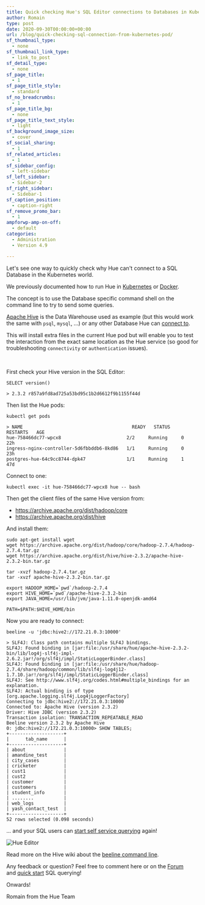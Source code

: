 ```yaml
---
title: Quick checking Hue's SQL Editor connections to Databases in Kubernetes
author: Romain
type: post
date: 2020-09-30T00:00:00+00:00
url: /blog/quick-checking-sql-connection-from-kubernetes-pod/
sf_thumbnail_type:
  - none
sf_thumbnail_link_type:
  - link_to_post
sf_detail_type:
  - none
sf_page_title:
  - 1
sf_page_title_style:
  - standard
sf_no_breadcrumbs:
  - 1
sf_page_title_bg:
  - none
sf_page_title_text_style:
  - light
sf_background_image_size:
  - cover
sf_social_sharing:
  - 1
sf_related_articles:
  - 1
sf_sidebar_config:
  - left-sidebar
sf_left_sidebar:
  - Sidebar-2
sf_right_sidebar:
  - Sidebar-1
sf_caption_position:
  - caption-right
sf_remove_promo_bar:
  - 1
ampforwp-amp-on-off:
  - default
categories:
  - Administration
  - Version 4.9

---
```

Let's see one way to quickly check why Hue can't connect to a SQL Database in the Kubernetes world.

We previously documented how to run Hue in [Kubernetes](/hue-in-kubernetes/) or [Docker](/quickstart-hue-in-docker/).

The concept is to use the Database specific command shell on the command line to try to send some queries.

[Apache Hive](https://docs.gethue.com/administrator/configuration/connectors/#apache-hive) is the Data Warehouse used as example (but this would work the same with `psql`, `mysql`, ...) or any other Database Hue can [connect to](https://docs.gethue.com/administrator/configuration/connectors/).

This will install extra files in the current Hue pod but will enable you to test the interaction from the exact same location as the Hue service (so good for troubleshooting `connectivity` or `authentication` issues).

&nbsp;

First check your Hive version in the SQL Editor:

    SELECT version()

    > 2.3.2 r857a9fd8ad725a53bd95c1b2d6612f9b1155f44d

Then list the Hue pods:

    kubectl get pods

    > NAME                                        READY   STATUS      RESTARTS   AGE
    hue-758466dc77-wpcx8                        2/2     Running     0          22h
    ingress-nginx-controller-5d6fbbddb6-8kd86   1/1     Running     0          23h
    postgres-hue-64c9cc8744-dpk47               1/1     Running     1          47d

Connect to one:

    kubectl exec -it hue-758466dc77-wpcx8 hue -- bash

Then get the client files of the same Hive version from:

* https://archive.apache.org/dist/hadoop/core
* https://archive.apache.org/dist/hive

And install them:

    sudo apt-get install wget
    wget https://archive.apache.org/dist/hadoop/core/hadoop-2.7.4/hadoop-2.7.4.tar.gz
    wget https://archive.apache.org/dist/hive/hive-2.3.2/apache-hive-2.3.2-bin.tar.gz

    tar -xvzf hadoop-2.7.4.tar.gz
    tar -xvzf apache-hive-2.3.2-bin.tar.gz

    export HADOOP_HOME=`pwd`/hadoop-2.7.4
    export HIVE_HOME=`pwd`/apache-hive-2.3.2-bin
    export JAVA_HOME=/usr/lib/jvm/java-1.11.0-openjdk-amd64

    PATH=$PATH:$HIVE_HOME/bin

Now you are ready to connect:

    beeline -u 'jdbc:hive2://172.21.0.3:10000'

    > SLF4J: Class path contains multiple SLF4J bindings.
    SLF4J: Found binding in [jar:file:/usr/share/hue/apache-hive-2.3.2-bin/lib/log4j-slf4j-impl-2.6.2.jar!/org/slf4j/impl/StaticLoggerBinder.class]
    SLF4J: Found binding in [jar:file:/usr/share/hue/hadoop-2.7.4/share/hadoop/common/lib/slf4j-log4j12-1.7.10.jar!/org/slf4j/impl/StaticLoggerBinder.class]
    SLF4J: See http://www.slf4j.org/codes.html#multiple_bindings for an explanation.
    SLF4J: Actual binding is of type [org.apache.logging.slf4j.Log4jLoggerFactory]
    Connecting to jdbc:hive2://172.21.0.3:10000
    Connected to: Apache Hive (version 2.3.2)
    Driver: Hive JDBC (version 2.3.2)
    Transaction isolation: TRANSACTION_REPEATABLE_READ
    Beeline version 2.3.2 by Apache Hive
    0: jdbc:hive2://172.21.0.3:10000> SHOW TABLES;
    +--------------------+
    |      tab_name      |
    +--------------------+
    | about              |
    | amandine_test      |
    | city_cases         |
    | cricketer          |
    | cust1              |
    | cust2              |
    | customer           |
    | customers          |
    | student_info       |
    | ........           |
    | web_logs           |
    | yash_contact_test  |
    +--------------------+
    52 rows selected (0.098 seconds)

... and your SQL users can [start self service querying](/blog/2020-02-10-sql-query-experience-of-your-cloud-data-warehouse/) again!

![Hue Editor](https://cdn.gethue.com/uploads/2020/09/hue-4.8.png)

Read more on the Hive wiki about the [beeline command line](https://cwiki.apache.org/confluence/display/Hive/HiveServer2+Clients#HiveServer2Clients-Beeline%E2%80%93CommandLineShell).


Any feedback or question? Feel free to comment here or on the <a href="https://discourse.gethue.com/">Forum</a> and <a href="https://docs.gethue.com/quickstart/">quick start</a> SQL querying!

Onwards!

Romain from the Hue Team
